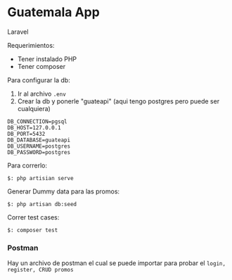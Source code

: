 # Guatemala App
Laravel

Requerimientos:

- Tener instalado PHP
- Tener composer 

Para configurar la db:

1. Ir al archivo `.env`
2. Crear la db y ponerle "guateapi" (aqui tengo postgres pero puede ser cualquiera)
```
DB_CONNECTION=pgsql
DB_HOST=127.0.0.1
DB_PORT=5432
DB_DATABASE=guateapi
DB_USERNAME=postgres
DB_PASSWORD=postgres
```

Para correrlo:

```
$: php artisian serve
```

Generar Dummy data para las promos:

```
$: php artisan db:seed 
```

Correr test cases:

```
$: composer test
```


### Postman
Hay un archivo de postman el cual se puede importar para probar el `login, register, CRUD promos`


